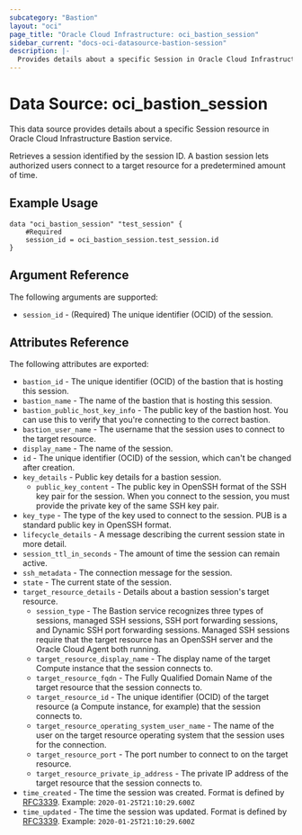 ```yaml
---
subcategory: "Bastion"
layout: "oci"
page_title: "Oracle Cloud Infrastructure: oci_bastion_session"
sidebar_current: "docs-oci-datasource-bastion-session"
description: |-
  Provides details about a specific Session in Oracle Cloud Infrastructure Bastion service
---
```


# Data Source: oci_bastion_session
This data source provides details about a specific Session resource in Oracle Cloud Infrastructure Bastion service.

Retrieves a session identified by the session ID. A bastion session lets authorized users connect to a target resource for a predetermined amount of time.

## Example Usage

```hcl
data "oci_bastion_session" "test_session" {
	#Required
	session_id = oci_bastion_session.test_session.id
}
```

## Argument Reference

The following arguments are supported:

* `session_id` - (Required) The unique identifier (OCID) of the session.


## Attributes Reference

The following attributes are exported:

* `bastion_id` - The unique identifier (OCID) of the bastion that is hosting this session.
* `bastion_name` - The name of the bastion that is hosting this session.
* `bastion_public_host_key_info` - The public key of the bastion host. You can use this to verify that you're connecting to the correct bastion.
* `bastion_user_name` - The username that the session uses to connect to the target resource.
* `display_name` - The name of the session.
* `id` - The unique identifier (OCID) of the session, which can't be changed after creation.
* `key_details` - Public key details for a bastion session.
	* `public_key_content` - The public key in OpenSSH format of the SSH key pair for the session. When you connect to the session, you must provide the private key of the same SSH key pair.
* `key_type` - The type of the key used to connect to the session. PUB is a standard public key in OpenSSH format.
* `lifecycle_details` - A message describing the current session state in more detail.
* `session_ttl_in_seconds` - The amount of time the session can remain active.
* `ssh_metadata` - The connection message for the session.
* `state` - The current state of the session.
* `target_resource_details` - Details about a bastion session's target resource.
	* `session_type` - The Bastion service recognizes three types of sessions, managed SSH sessions, SSH port forwarding sessions, and Dynamic SSH port forwarding sessions. Managed SSH sessions require that the target resource has an OpenSSH server and the Oracle Cloud Agent both running.
	* `target_resource_display_name` - The display name of the target Compute instance that the session connects to.
	* `target_resource_fqdn` - The Fully Qualified Domain Name of the target resource that the session connects to.
	* `target_resource_id` - The unique identifier (OCID) of the target resource (a Compute instance, for example) that the session connects to.
	* `target_resource_operating_system_user_name` - The name of the user on the target resource operating system that the session uses for the connection.
	* `target_resource_port` - The port number to connect to on the target resource.
	* `target_resource_private_ip_address` - The private IP address of the target resource that the session connects to.
* `time_created` - The time the session was created. Format is defined by [RFC3339](https://tools.ietf.org/html/rfc3339). Example: `2020-01-25T21:10:29.600Z` 
* `time_updated` - The time the session was updated. Format is defined by [RFC3339](https://tools.ietf.org/html/rfc3339). Example: `2020-01-25T21:10:29.600Z` 

